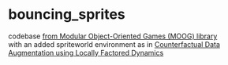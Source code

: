 # bouncing_sprites

codebase [from  Modular Object-Oriented Games (MOOG) library](https://jazlab.github.io/moog.github.io/index.html) <br />
with an added spriteworld environment as in [Counterfactual Data Augmentation using Locally Factored Dynamics](https://arxiv.org/abs/2007.02863)


